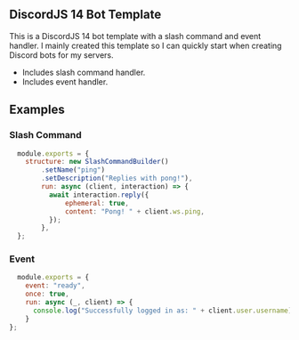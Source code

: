 ## DiscordJS 14 Bot Template

This is a DiscordJS 14 bot template with a slash command and event handler. I mainly created this template so I can quickly start when creating Discord bots for my servers.

- Includes slash command handler.
- Includes event handler.

## Examples

### Slash Command

```js
  module.exports = {
    structure: new SlashCommandBuilder()
        .setName("ping")
        .setDescription("Replies with pong!"),
        run: async (client, interaction) => {
          await interaction.reply({
              ephemeral: true,
              content: "Pong! " + client.ws.ping,
          });
        },
  };
```

### Event
```js
  module.exports = {
    event: "ready",
    once: true,
    run: async (_, client) => {
      console.log("Successfully logged in as: " + client.user.username)
    }
};
```
